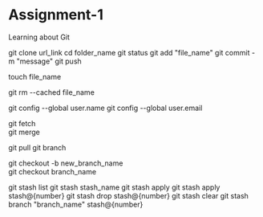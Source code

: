 # Assignment-1
Learning about Git

git clone url_link
cd folder_name
git status
git add "file_name"
git commit -m "message"
git push

touch file_name

git rm --cached file_name

git config --global user.name
git config --global user.email 

git fetch   
git merge 

git pull 
git branch 

git checkout -b new_branch_name  
git checkout branch_name  

git stash list
git stash stash_name
git stash apply
git stash apply stash@{number}
git stash drop stash@{number}
git stash clear
git stash branch "branch_name" stash@{number}
